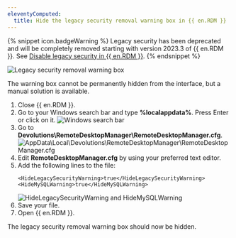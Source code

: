 ```yaml
---
eleventyComputed:
  title: Hide the legacy security removal warning box in {{ en.RDM }}
---
```

{% snippet icon.badgeWarning %}
Legacy security has been deprecated and will be completely removed starting with version 2023.3 of {{ en.RDM }}. See [Disable legacy security in {{ en.RDM }}](/kb/remote-desktop-manager/how-to-articles/migrate-legacy-security-permissions/).
{% endsnippet %}

![Legacy security removal warning box](https://cdnweb.devolutions.net/docs/docs_en_kb_KB6055.png)

The warning box cannot be permanently hidden from the interface, but a manual solution is available.
1. Close {{ en.RDM }}.
1. Go to your Windows search bar and type **%localappdata%**. Press Enter or click on it.
![Windows search bar](https://cdnweb.devolutions.net/docs/docs_en_kb_KB6058.png)
1. Go to **Devolutions\RemoteDesktopManager\RemoteDesktopManager.cfg**.
![AppData\Local\Devolutions\RemoteDesktopManager\RemoteDesktopManager.cfg](https://cdnweb.devolutions.net/docs/docs_en_kb_KB6056.png)
1. Edit **RemoteDesktopManager.cfg** by using your preferred text editor.
1. Add the following lines to the file:
   ```
   <HideLegacySecurityWarning>true</HideLegacySecurityWarning>
   <HideMySQLWarning>true</HideMySQLWarning>
   ```
   ![HideLegacySecurityWarning and HideMySQLWarning](https://cdnweb.devolutions.net/docs/docs_en_kb_KB6057.png)
1. Save your file.
1. Open {{ en.RDM }}.

The legacy security removal warning box should now be hidden.
